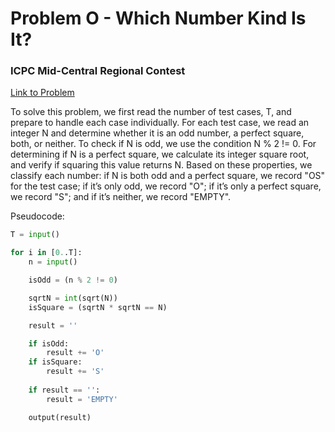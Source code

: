 # Problem O - Which Number Kind Is It?

### ICPC Mid-Central Regional Contest

[Link to Problem](https://mcpc24.kattis.com/contests/mcpc24/problems/whichnumberkindisit2)

To solve this problem, we first read the number of test cases, T, and prepare to handle each case individually. For each test case, we read an integer N and determine whether it is an odd number, a perfect square, both, or neither. To check if N is odd, we use the condition N % 2 != 0. For determining if N is a perfect square, we calculate its integer square root, and verify if squaring this value returns N. Based on these properties, we classify each number: if N is both odd and a perfect square, we record "OS" for the test case; if it’s only odd, we record "O"; if it’s only a perfect square, we record "S"; and if it’s neither, we record "EMPTY".

Pseudocode:

```python
T = input()

for i in [0..T]:
    n = input()

    isOdd = (n % 2 != 0)

    sqrtN = int(sqrt(N))
    isSquare = (sqrtN * sqrtN == N)

    result = ''

    if isOdd:
        result += 'O'
    if isSquare:
        result += 'S'
    
    if result == '':
        result = 'EMPTY'

    output(result)
```